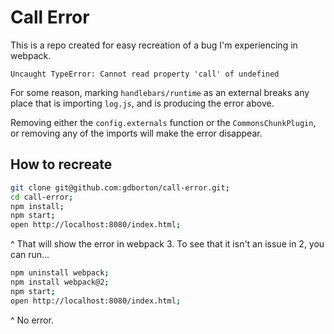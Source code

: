 # Call Error

This is a repo created for easy recreation of a bug I'm experiencing in webpack.

`Uncaught TypeError: Cannot read property 'call' of undefined`

For some reason, marking `handlebars/runtime` as an external breaks any place that is importing `log.js`, and is producing the error above.

Removing either the `config.externals` function or the `CommonsChunkPlugin`, or removing any of the imports will make the error disappear.

## How to recreate

```bash
git clone git@github.com:gdborton/call-error.git;
cd call-error;
npm install;
npm start;
open http://localhost:8080/index.html;
```

^ That will show the error in webpack 3. To see that it isn't an issue in 2, you can run...

```bash
npm uninstall webpack;
npm install webpack@2;
npm start;
open http://localhost:8080/index.html;
```

^ No error.
